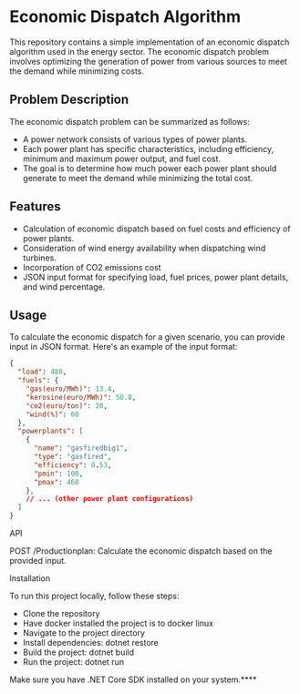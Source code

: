 # Economic Dispatch Algorithm

This repository contains a simple implementation of an economic dispatch algorithm used in the energy sector. The economic dispatch problem involves optimizing the generation of power from various sources to meet the demand while minimizing costs.

## Problem Description

The economic dispatch problem can be summarized as follows:

- A power network consists of various types of power plants.
- Each power plant has specific characteristics, including efficiency, minimum and maximum power output, and fuel cost.
- The goal is to determine how much power each power plant should generate to meet the demand while minimizing the total cost.

## Features

- Calculation of economic dispatch based on fuel costs and efficiency of power plants.
- Consideration of wind energy availability when dispatching wind turbines.
- Incorporation of CO2 emissions cost 
- JSON input format for specifying load, fuel prices, power plant details, and wind percentage.

## Usage

To calculate the economic dispatch for a given scenario, you can provide input in JSON format. Here's an example of the input format:

```json
{
  "load": 480,
  "fuels": {
    "gas(euro/MWh)": 13.4,
    "kerosine(euro/MWh)": 50.8,
    "co2(euro/ton)": 20,
    "wind(%)": 60
  },
  "powerplants": [
    {
      "name": "gasfiredbig1",
      "type": "gasfired",
      "efficiency": 0.53,
      "pmin": 100,
      "pmax": 460
    },
    // ... (other power plant configurations)
  ]
}
```
API

POST /Productionplan: Calculate the economic dispatch based on the provided input.

Installation

To run this project locally, follow these steps:

   - Clone the repository
   - Have docker installed the project is to docker linux
   - Navigate to the project directory
   - Install dependencies: dotnet restore
   - Build the project: dotnet build
   - Run the project: dotnet run

Make sure you have .NET Core SDK installed on your system.****
